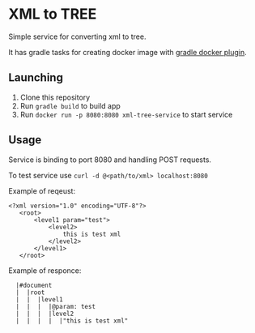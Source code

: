 # XML to TREE

Simple service for converting xml to tree.

It has gradle tasks for creating docker image with 
[gradle docker plugin](https://github.com/palantir/gradle-docker).

## Launching 

1. Clone this repository
2. Run ```gradle build``` to build app
3. Run ```docker run -p 8080:8080 xml-tree-service``` to start service

## Usage

Service is binding to port 8080 and handling POST requests.

To test service use ```curl -d @<path/to/xml> localhost:8080```

Example of reqeust:

```
<?xml version="1.0" encoding="UTF-8"?>
   <root>
       <level1 param="test">
           <level2>
               this is test xml
           </level2>
       </level1>
   </root>
```
Example of responce:

```
  |#document
  |  |root
  |  |  |level1
  |  |  |  |@param: test
  |  |  |  |level2
  |  |  |  |  |"this is test xml"
```
   